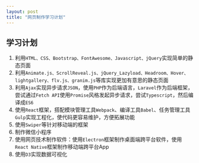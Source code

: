 ```yaml
---
layout: post
title: "网页制作学习计划"
---
```


## 学习计划

1. 利用`HTML、CSS、Bootstrap、FontAwesome、Javascript、jQuery`实现简单的静态页面
2. 利用`Animate.js、ScrollReveal.js、jQuery_Lazyload、Headroom、Hover、lightgallery、flv.js、granim.js`等库实现更加有意思的静态页面
3. 利用`Ajax`实现异步请求`JSON`，使用`PHP`作为后端语言，`Laravel`作为后端框架，尝试通过`Fetch API`使用`Promise`风格发起异步请求，尝试`Typescript`，然后编译成`ES6`
4. 使用`React`框架，搭配模块管理工具`Webpack`、编译工具`Babel`、任务管理工具`Gulp`实现工程化，使代码更容易维护，方便拓展功能
5. 使用`Swiper`等针对移动端的框架
6. 制作微信小程序
7. 使用网页技术制作软件：使用`Electron`框架制作桌面端跨平台软件，使用`React Native`框架制作移动端跨平台App
8. 使用`D3`实现数据可视化
